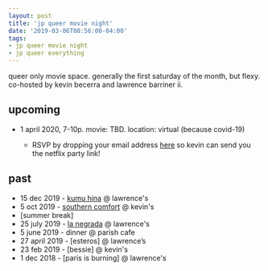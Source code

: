 ```yaml
---
layout: post
title: 'jp queer movie night'
date: '2019-03-06T08:56:00-04:00'
tags:
- jp queer movie night
- jp queer everything
--- 
```


queer only movie space. generally the first saturday of the month, but flexy. co-hosted by kevin becerra and lawrence barriner ii. 

## upcoming
* 1 april 2020, 7-10p. movie: TBD. location: virtual (because covid-19)
    - RSVP by dropping your email address [here](https://forms.gle/TTprCkVHX9wwf7qt8) so kevin can send you the netflix party link!

    <!-- - RSVP by texting lawrence or kevin becerra (you can email lawrence if you don't have one of our cell numbers: lawrence.barriner.ii@gmail.com). -->

## past 

* 15 dec 2019 - [kumu hina](https://www.pbs.org/independentlens/films/kumu-hina/) @ lawrence's
* 5 oct 2019 - [southern comfort](https://en.wikipedia.org/wiki/Southern_Comfort_(2001_film)) @ kevin's
* [summer break]
* 25 july 2019 - [la negrada](https://remezcla.com/film/trailer-la-negrada-afro-mexican/) @ lawrence's
* 5 june 2019 - dinner @ parish cafe
* 27 april 2019 - [esteros] @ lawrence’s
* 23 feb 2019 - [bessie] @ kevin's
* 1 dec 2018 - [paris is burning] @ lawrence's

<!-- hyperlink bank -->


<!-- &#042; = asterisk -->
<!-- &#039; = single quote '-->

